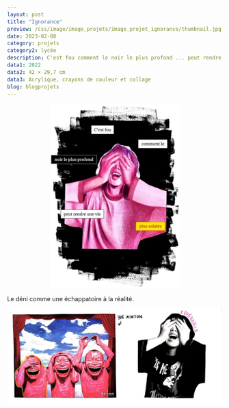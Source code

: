 ```yaml
---
layout: post
title: "Ignorance"
preview: /css/image/image_projets/image_projet_ignorance/thumbnail.jpg
date: 2023-02-08
category: projets 
category2: lycée
description: C'est fou comment le noir le plus profond ... peut rendre une vie plus solaire
data1: 2022
data2: 42 × 29,7 cm
data3: Acrylique, crayons de couleur et collage
blog: blogprojets
---
```


<div style="width: 60%; margin: 0 auto;" class="image_container">
<div><img onclick="Zoom(this)" class="img-gallery" src="/css/image/image_projets/image_projet_ignorance/img1.jpg"></div>
</div> 

Le déni comme une échappatoire à la réalité.

<div class="image_container">
<div><img onclick="Zoom(this)" class="img-gallery" src="/css/image/image_projets/image_projet_ignorance/img2.jpg"></div>
</div>
